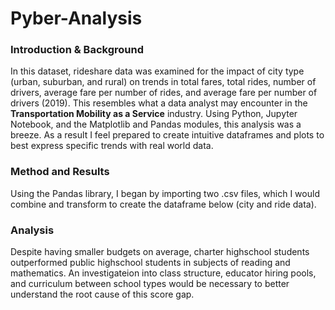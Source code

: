 # **Pyber-Analysis**

### Introduction & Background
In this dataset, rideshare data was examined for the impact of city type (urban, suburban, and rural) on trends in total fares, total rides, number of drivers, average fare per number of rides, and average fare per number of drivers (2019). This resembles what a data analyst may encounter in the **Transportation Mobility as a Service** industry. Using Python, Jupyter Notebook, and the Matplotlib and Pandas modules, this analysis was a breeze. As a result I feel prepared to create intuitive dataframes and plots to best express specific trends with real world data.

### Method and Results
Using the Pandas library, I began by importing two .csv files, which I would combine and transform to create the dataframe below (city and ride data).


### Analysis
Despite having smaller budgets on average, charter highschool students outperformed public highschool students in subjects of reading and mathematics. An investigateion into class structure, educator hiring pools, and curriculum between school types would be necessary to better understand the root cause of this score gap.
